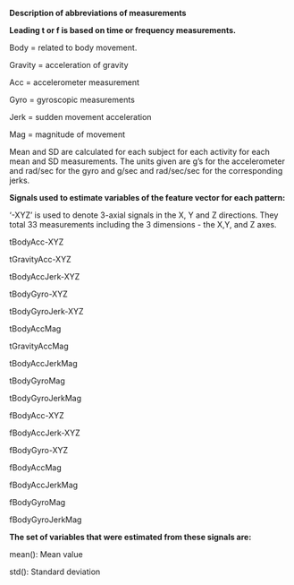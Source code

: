 <b>Description of abbreviations of measurements</b>


<b>Leading t or f is based on time or frequency measurements.</b>

Body = related to body movement.

Gravity = acceleration of gravity

Acc = accelerometer measurement

Gyro = gyroscopic measurements

Jerk = sudden movement acceleration

Mag = magnitude of movement


Mean and SD are calculated for each subject for each activity for each mean and SD measurements.
The units given are g’s for the accelerometer and rad/sec for the gyro and g/sec and rad/sec/sec for the corresponding jerks.



<b>Signals used to estimate variables of the feature vector for each pattern:</b>

‘-XYZ’ is used to denote 3-axial signals in the X, Y and Z directions. They total 33 measurements including the 3 dimensions - the X,Y, and Z axes.


tBodyAcc-XYZ

tGravityAcc-XYZ

tBodyAccJerk-XYZ

tBodyGyro-XYZ

tBodyGyroJerk-XYZ

tBodyAccMag

tGravityAccMag

tBodyAccJerkMag

tBodyGyroMag

tBodyGyroJerkMag

fBodyAcc-XYZ

fBodyAccJerk-XYZ

fBodyGyro-XYZ

fBodyAccMag

fBodyAccJerkMag

fBodyGyroMag

fBodyGyroJerkMag




<b>The set of variables that were estimated from these signals are:</b>


mean(): Mean value

std(): Standard deviation
